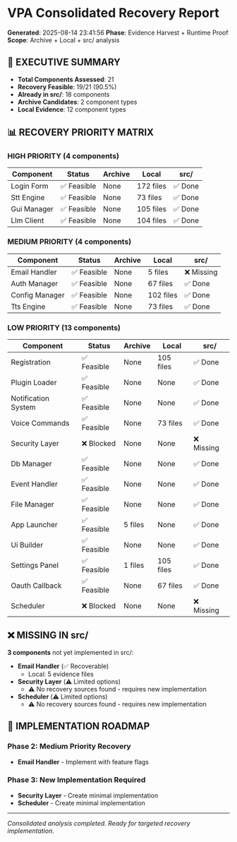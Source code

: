 # VPA Consolidated Recovery Report

**Generated**: 2025-08-14 23:41:56
**Phase**: Evidence Harvest + Runtime Proof
**Scope**: Archive + Local + src/ analysis

## 🎯 **EXECUTIVE SUMMARY**

- **Total Components Assessed**: 21
- **Recovery Feasible**: 19/21 (90.5%)
- **Already in src/**: 18 components
- **Archive Candidates**: 2 component types
- **Local Evidence**: 12 component types

## 📊 **RECOVERY PRIORITY MATRIX**

### HIGH PRIORITY (4 components)

| Component | Status | Archive | Local | src/ |
|-----------|--------|---------|-------|------|
| Login Form | ✅ Feasible | None | 172 files | ✅ Done |
| Stt Engine | ✅ Feasible | None | 73 files | ✅ Done |
| Gui Manager | ✅ Feasible | None | 105 files | ✅ Done |
| Llm Client | ✅ Feasible | None | 104 files | ✅ Done |

### MEDIUM PRIORITY (4 components)

| Component | Status | Archive | Local | src/ |
|-----------|--------|---------|-------|------|
| Email Handler | ✅ Feasible | None | 5 files | ❌ Missing |
| Auth Manager | ✅ Feasible | None | 67 files | ✅ Done |
| Config Manager | ✅ Feasible | None | 102 files | ✅ Done |
| Tts Engine | ✅ Feasible | None | 73 files | ✅ Done |

### LOW PRIORITY (13 components)

| Component | Status | Archive | Local | src/ |
|-----------|--------|---------|-------|------|
| Registration | ✅ Feasible | None | 105 files | ✅ Done |
| Plugin Loader | ✅ Feasible | None | None | ✅ Done |
| Notification System | ✅ Feasible | None | None | ✅ Done |
| Voice Commands | ✅ Feasible | None | 73 files | ✅ Done |
| Security Layer | ❌ Blocked | None | None | ❌ Missing |
| Db Manager | ✅ Feasible | None | None | ✅ Done |
| Event Handler | ✅ Feasible | None | None | ✅ Done |
| File Manager | ✅ Feasible | None | None | ✅ Done |
| App Launcher | ✅ Feasible | 5 files | None | ✅ Done |
| Ui Builder | ✅ Feasible | None | None | ✅ Done |
| Settings Panel | ✅ Feasible | 1 files | 105 files | ✅ Done |
| Oauth Callback | ✅ Feasible | None | 67 files | ✅ Done |
| Scheduler | ❌ Blocked | None | None | ❌ Missing |

## ❌ **MISSING IN src/**

**3 components** not yet implemented in src/:

- **Email Handler** (✅ Recoverable)
  - Local: 5 evidence files
- **Security Layer** (⚠️ Limited options)
  - ⚠️ No recovery sources found - requires new implementation
- **Scheduler** (⚠️ Limited options)
  - ⚠️ No recovery sources found - requires new implementation

## 🚀 **IMPLEMENTATION ROADMAP**

### Phase 2: Medium Priority Recovery
- **Email Handler** - Implement with feature flags

### Phase 3: New Implementation Required
- **Security Layer** - Create minimal implementation
- **Scheduler** - Create minimal implementation

---
*Consolidated analysis completed. Ready for targeted recovery implementation.*